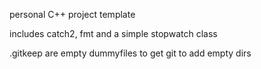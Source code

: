 personal C++ project template

includes catch2, fmt and a simple stopwatch class

.gitkeep are empty dummyfiles to get git to add empty dirs


